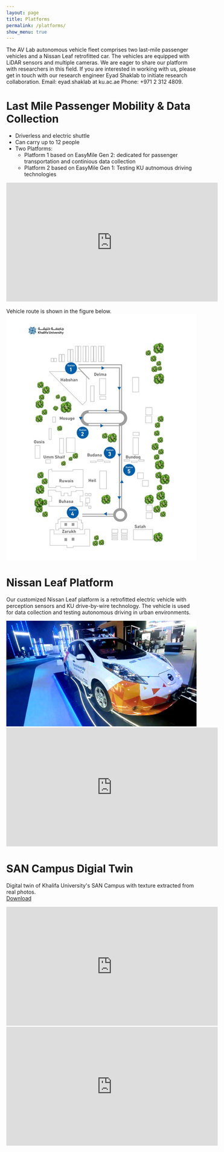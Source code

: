 ```yaml
---
layout: page
title: Platforms
permalink: /platforms/
show_menu: true
---
```

The AV Lab autonomous vehicle fleet comprises two last-mile passenger vehicles and a Nissan Leaf retrofitted car. The vehicles are equipped with LiDAR sensors and multiple cameras. We are eager to share our platform with researchers in this field. If you are interested in working with us, please get in touch with our research engineer Eyad Shaklab to initiate research collaboration.
Email: eyad.shaklab at ku.ac.ae Phone: +971 2 312 4809.

# Last Mile Passenger Mobility & Data Collection

* Driverless and electric shuttle
* Can carry up to 12 people
* Two Platforms:
    * Platform 1 based on EasyMile Gen 2: dedicated for passenger transportation and continious data collection
    * Platform 2 based on EasyMile Gen 1: Testing KU autnomous driving technologies 

<iframe width="560" height="315" src="https://www.youtube.com/embed/k4qmW9vgAio?controls=0" title="YouTube video player" frameborder="0" allow="accelerometer; autoplay; clipboard-write; encrypted-media; gyroscope; picture-in-picture" allowfullscreen></iframe>

Vehicle route is shown in the figure below.
<img src="/assets/img/san-route.jpg" /> 


# Nissan Leaf Platform

Our customized Nissan Leaf platform is a retrofitted electric vehicle with perception sensors and KU drive-by-wire technology. The vehicle is used for data collection and testing autonomous driving in urban environments.
<br> 

<img src="/assets/img/leaf1.png"  width=560/>
<br> 

<iframe width="560" height="315" src="https://www.youtube.com/embed/jU_a8TtlReM?controls=0" title="YouTube video player" frameborder="0" allow="accelerometer; autoplay; clipboard-write; encrypted-media; gyroscope; picture-in-picture" allowfullscreen></iframe>




# SAN Campus Digial Twin 
Digital twin of Khalifa University's SAN Campus with texture extracted from real photos.
<br>
[Download](https://wise.svlsimulator.com/maps/profile/1ee387c5-e0b8-4f96-96fc-bbf7420bae7c)

<iframe width="560" height="315" src="https://www.youtube.com/embed/7m6ztMKqcrM?controls=0" title="YouTube video player" frameborder="0" allow="accelerometer; autoplay; clipboard-write; encrypted-media; gyroscope; picture-in-picture" allowfullscreen></iframe>

<iframe width="560" height="315" src="https://www.youtube.com/embed/Qkp9Kx8rvaE?controls=0" title="YouTube video player" frameborder="0" allow="accelerometer; autoplay; clipboard-write; encrypted-media; gyroscope; picture-in-picture" allowfullscreen></iframe>
